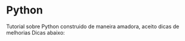 # Python
Tutorial sobre Python construido de maneira amadora, aceito dicas de melhorias
Dicas abaixo:
